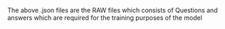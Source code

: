 The above .json files are the RAW files which consists of Questions and answers which are required for the training purposes of the model
